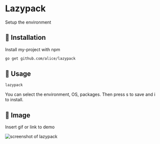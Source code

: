 # Lazypack

Setup the environment

## 🍔 Installation

Install my-project with npm

```bash
go get github.com/alice/lazypack
```

## 🍁 Usage

```bash
lazypack
```

You can select the environment, OS, packages. Then press s to save and i to install.

## 🎦 Image

Insert gif or link to demo

![screenshot of lazypack](https://res.cloudinary.com/dljmvvlte/image/upload/v1749629723/Screenshot_25_gnwtot.png)
